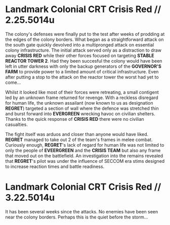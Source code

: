 # **Landmark Colonial CRT Crisis Red // 2.25.5014u**
The colony's defenses were finally put to the test after weeks of prodding at the edges of the colony borders. What began as a straightforward attack on the south gate quickly devolved into a multipronged attack on essential colony infrastructure. The initial attack served only as a distraction to draw away **CRISIS RED** while their other forces focused on targeting **STABLE REACTOR TOWER 2**. Had they been succesful the colony would have been left in utter darkness with only the backup generators of the **GOVERNOR'S FARM** to provide power to a limited amount of critical infrastructure. Even after putting a stop to the attack on the reactor tower the worst had yet to come...

Whilst it looked like most of their forces were retreating, a small contigent led by an unknown frame returned for revenge. With a reckless disregard for human life, the unknown assailant (now known to us as designation **REGRET**) targeted a section of wall where the defence was stretched thin and burst forward into **EVERGREEN** wrecking havoc on civilian shelters. Thanks to the quick response of **CRISIS RED** there were no civilian casualties.

The fight itself was arduos and closer than anyone would have liked. **REGRET** managed to take out 2 of the team's frames in melee combat. Curiously enough, **REGRET**'s lack of regard for human life was not limited to only the people of **EVEERGREEN** and the **CRISIS TEAM** but also any frame that moved out on the battlefield. An investigation into the remains revealed that **REGRET**'s pilot was under the influence of SECCOM era stims designed to increase reaction times and battle readiness.

# **Landmark Colonial CRT Crisis Red // 3.22.5014u**

It has been several weeks since the attacks. No enemies have been seen near the colony borders. Perhaps this is the quiet before the storm...
